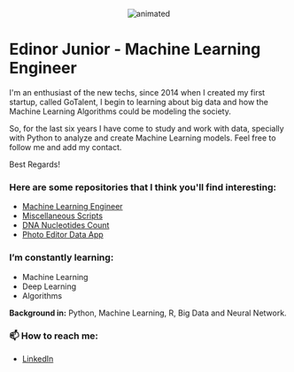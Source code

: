 <p align='center'>
  <img src="https://media.giphy.com/media/NHvv0Bo3oGq1eTBDd1/source.gif" alt="animated" />
</p>


# Edinor Junior - Machine Learning Engineer

I'm an enthusiast of the new techs, since 2014 when I created my first startup, called GoTalent, I begin to learning about big data and how the Machine Learning Algorithms could be modeling the society. 

So, for the last six years I have come to study and work with data, specially with Python to analyze and create Machine Learning models. Feel free to follow me and add my contact.

Best Regards! 

### Here are some repositories that I think you'll find interesting:

* [Machine Learning Engineer](https://github.com/zorrex82/Machine_Learning_Engineer)
* [Miscellaneous Scripts](https://github.com/zorrex82/miscellaneous_scripts)
* [DNA Nucleotides Count](https://github.com/zorrex82/dna_nucleotides_count_data_app)
* [Photo Editor Data App](https://github.com/zorrex82/app_photo_editor)

### I’m constantly learning:

* Machine Learning
* Deep Learning
* Algorithms

**Background in:** Python, Machine Learning, R, Big Data and Neural Network.

### 📫 How to reach me:
* [LinkedIn](https://www.linkedin.com/in/edinorjr)
